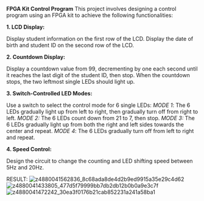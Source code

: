 **FPGA Kit Control Program**
This project involves designing a control program using an FPGA kit to achieve the following functionalities:

**1. LCD Display:**

Display student information on the first row of the LCD.
Display the date of birth and student ID on the second row of the LCD.

**2. Countdown Display:**

Display a countdown value from 99, decrementing by one each second until it reaches the last digit of the student ID, then stop.
When the countdown stops, the two leftmost single LEDs should light up.

**3. Switch-Controlled LED Modes:**

Use a switch to select the control mode for 6 single LEDs:
_MODE 1_: The 6 LEDs gradually light up from left to right, then gradually turn off from right to left.
_MODE 2:_ The 6 LEDs count down from 21 to 7, then stop.
_MODE 3:_ The 6 LEDs gradually light up from both the right and left sides towards the center and repeat.
_MODE 4_: The 6 LEDs gradually turn off from left to right and repeat.

**4. Speed Control:**

Design the circuit to change the counting and LED shifting speed between 5Hz and 20Hz.

RESULT:
![z4880041562836_8c68ada8de4d2b9ed9915a35e29c4d62](https://github.com/user-attachments/assets/af269e9e-488c-4adf-95fe-0cd56e46bfe3)
![z4880041433805_477d5f79999bb7db2db12b0b0a9e3c7f](https://github.com/user-attachments/assets/6997adf1-08b1-4720-9e1e-04add097674e)
![z4880041472242_30ea3f0176b21cab852231a241a58ba1](https://github.com/user-attachments/assets/78239471-33e8-49f3-a2e9-e4a82b3c93ea)
